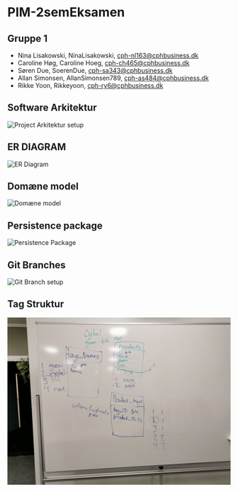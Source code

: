 # PIM-2semEksamen

## Gruppe 1
- Nina Lisakowski, NinaLisakowski, cph-nl163@cphbusiness.dk
- Caroline Høg, Caroline Hoeg, cph-ch465@cphbusiness.dk
- Søren Due, SoerenDue, cph-sa343@cphbusiness.dk
- Allan Simonsen, AllanSimonsen789, cph-as484@cphbusiness.dk
- Rikke Yoon, Rikkeyoon, cph-ry6@cphbusiness.dk

## Software Arkitektur
![Project Arkitektur setup](https://github.com/Rikkeyoon/PIM-2semEksamen/blob/master/Illustrationer/Arkitektur.jpg)

## ER DIAGRAM
![ER Diagram](https://github.com/Rikkeyoon/PIM-2semEksamen/blob/master/Illustrationer/ERDIAGRAM.PNG)


## Domæne model
![Domæne model](https://github.com/Rikkeyoon/PIM-2semEksamen/blob/master/Illustrationer/Drawio/PIMDomainModel.jpg)


## Persistence package 
![Persistence Package](https://github.com/Rikkeyoon/PIM-2semEksamen/blob/master/Illustrationer/persistencepackage.jpg)


## Git Branches 
![Git Branch setup](https://github.com/Rikkeyoon/PIM-2semEksamen/blob/master/Illustrationer/Gitbranches.jpg)


## Tag Struktur 
![Tag Struktur](https://github.com/Rikkeyoon/PIM-2semEksamen/blob/master/Illustrationer/tagstruktur.jpg)
